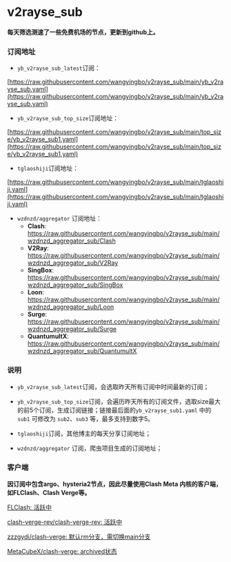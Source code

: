 # v2rayse_sub



**每天筛选测速了一些免费机场的节点，更新到github上。**


### 订阅地址

- `yb_v2rayse_sub_latest`订阅：

[https://raw.githubusercontent.com/wangyingbo/v2rayse_sub/main/yb_v2rayse_sub.yaml](https://raw.githubusercontent.com/wangyingbo/v2rayse_sub/main/yb_v2rayse_sub.yaml)

- `yb_v2rayse_sub_top_size`订阅地址：

[https://raw.githubusercontent.com/wangyingbo/v2rayse_sub/main/top_size/yb_v2rayse_sub1.yaml](https://raw.githubusercontent.com/wangyingbo/v2rayse_sub/main/top_size/yb_v2rayse_sub1.yaml)

- `tglaoshiji`订阅地址：

[https://raw.githubusercontent.com/wangyingbo/v2rayse_sub/main/tglaoshiji.yaml](https://raw.githubusercontent.com/wangyingbo/v2rayse_sub/main/tglaoshiji.yaml)

<!--
- [wzdnzd/aggregator](https://github.com/wzdnzd/aggregator?tab=readme-ov-file#%E4%BD%BF%E7%94%A8%E6%96%B9%E6%B3%95) 订阅地址：
	- **Clash**: [https://imperialb.in/r/guuxbjhm](https://imperialb.in/r/guuxbjhm)
	- **V2Ray**: [https://imperialb.in/r/xcsrzcfa](https://imperialb.in/r/xcsrzcfa)
	- **SingBox**: [https://imperialb.in/r/zedmtggy](https://imperialb.in/r/zedmtggy)
	- **Loon**: [https://imperialb.in/r/edbaufm0](https://imperialb.in/r/edbaufm0)
	- **Surge**: [https://imperialb.in/r/gbefuchp](https://imperialb.in/r/gbefuchp)
	- **QuantumultX**: [https://imperialb.in/r/qvorfkrq](https://imperialb.in/r/qvorfkrq)
-->

- `wzdnzd/aggregator` 订阅地址：
	- **Clash**: https://raw.githubusercontent.com/wangyingbo/v2rayse_sub/main/wzdnzd_aggregator_sub/Clash
	- **V2Ray**: https://raw.githubusercontent.com/wangyingbo/v2rayse_sub/main/wzdnzd_aggregator_sub/V2Ray
	- **SingBox**: https://raw.githubusercontent.com/wangyingbo/v2rayse_sub/main/wzdnzd_aggregator_sub/SingBox
	- **Loon**: https://raw.githubusercontent.com/wangyingbo/v2rayse_sub/main/wzdnzd_aggregator_sub/Loon
	- **Surge**: https://raw.githubusercontent.com/wangyingbo/v2rayse_sub/main/wzdnzd_aggregator_sub/Surge
	- **QuantumultX**: https://raw.githubusercontent.com/wangyingbo/v2rayse_sub/main/wzdnzd_aggregator_sub/QuantumultX

### 说明

- `yb_v2rayse_sub_latest`订阅，会选取昨天所有订阅中时间最新的订阅；

- `yb_v2rayse_sub_top_size`订阅，会遍历昨天所有的订阅文件，选取size最大的前5个订阅，生成订阅链接；链接最后面的`yb_v2rayse_sub1.yaml` 中的 `sub1` 可修改为 `sub2`、`sub3` 等，最多支持到数字5。

- `tglaoshiji`订阅，其他博主的每天分享订阅地址；

- `wzdnzd/aggregator` 订阅，爬虫项目生成的订阅地址；

### 客户端

**因订阅中包含argo、hysteria2节点，因此尽量使用Clash Meta 内核的客户端，如FLClash、Clash Verge等。**

[FLClash: 活跃中](https://github.com/chen08209/FlClash/blob/main/README_zh_CN.md)

[clash-verge-rev/clash-verge-rev: 活跃中](https://github.com/clash-verge-rev/clash-verge-rev)

[zzzgydi/clash-verge: 默认rm分支，需切换main分支](https://github.com/zzzgydi/clash-verge)

[MetaCubeX/clash-verge: archived状态](https://github.com/MetaCubeX/clash-verge)
